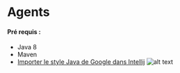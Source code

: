 # Agents


#### Pré requis :

* Java 8
* Maven
* [Importer le style Java de Google dans Intellij](https://github.com/google/styleguide/blob/gh-pages/intellij-java-google-style.xml)
![alt text](https://i.imgur.com/HFowHuY.png "Import style")
